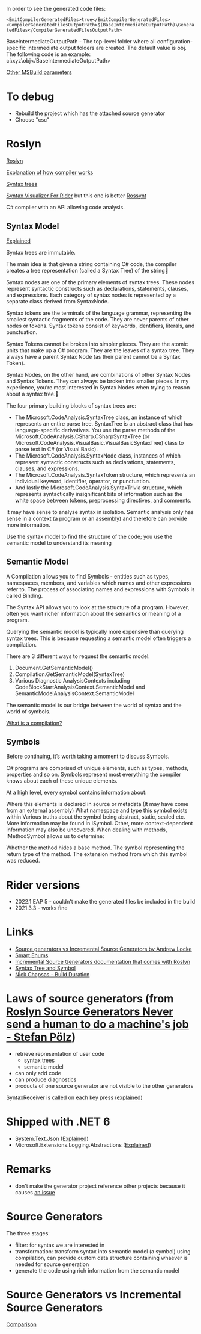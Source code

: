 ﻿In order to see the generated code files:

`<EmitCompilerGeneratedFiles>true</EmitCompilerGeneratedFiles>
<CompilerGeneratedFilesOutputPath>$(BaseIntermediateOutputPath)\GeneratedFiles</CompilerGeneratedFilesOutputPath>`

BaseIntermediateOutputPath - The top-level folder where all configuration-specific intermediate output folders are created. The default value is obj\. The following code is an example: <BaseIntermediateOutputPath>c:\xyz\obj\</BaseIntermediateOutputPath>

[Other MSBuild parameters](https://docs.microsoft.com/en-us/visualstudio/msbuild/common-msbuild-project-properties?view=vs-2022)

# To debug

- Rebuild the project which has the attached source generator
- Choose "csc"

# Roslyn
[Roslyn](https://github.com/dotnet/roslyn)

[Explanation of how compiler works](https://docs.microsoft.com/en-us/dotnet/csharp/roslyn-sdk/compiler-api-model)

[Syntax trees](https://docs.microsoft.com/en-us/dotnet/csharp/roslyn-sdk/work-with-syntax)

[Syntax Visualizer For Rider](https://plugins.jetbrains.com/plugin/16356-syntax-visualizer-for-rider)
but this one is better [Rossynt](https://plugins.jetbrains.com/plugin/16902-rossynt)

C# compiler with an API allowing code analysis.

## Syntax Model

[Explained](https://joshvarty.com/2014/07/06/learn-roslyn-now-part-2-analyzing-syntax-trees-with-linq/)

Syntax trees are immutable.

The main idea is that given a string containing C# code, the compiler creates a tree representation (called a Syntax Tree) of the string

Syntax nodes are one of the primary elements of syntax trees. These nodes represent syntactic constructs such as declarations, statements, clauses, and expressions. Each category of syntax nodes is represented by a separate class derived from SyntaxNode.

Syntax tokens are the terminals of the language grammar, representing the smallest syntactic fragments of the code. They are never parents of other nodes or tokens. Syntax tokens consist of keywords, identifiers, literals, and punctuation.

Syntax Tokens cannot be broken into simpler pieces. They are the atomic units that make up a C# program. They are the leaves of a syntax tree. They always have a parent Syntax Node (as their parent cannot be a Syntax Token).

Syntax Nodes, on the other hand, are combinations of other Syntax Nodes and Syntax Tokens. They can always be broken into smaller pieces. In my experience, you’re most interested in Syntax Nodes when trying to reason about a syntax tree.

The four primary building blocks of syntax trees are:
- The Microsoft.CodeAnalysis.SyntaxTree class, an instance of which represents an entire parse tree. SyntaxTree is an abstract class that has language-specific derivatives. You use the parse methods of the Microsoft.CodeAnalysis.CSharp.CSharpSyntaxTree (or Microsoft.CodeAnalysis.VisualBasic.VisualBasicSyntaxTree) class to parse text in C# (or Visual Basic).
- The Microsoft.CodeAnalysis.SyntaxNode class, instances of which represent syntactic constructs such as declarations, statements, clauses, and expressions.
- The Microsoft.CodeAnalysis.SyntaxToken structure, which represents an individual keyword, identifier, operator, or punctuation.
- And lastly the Microsoft.CodeAnalysis.SyntaxTrivia structure, which represents syntactically insignificant bits of information such as the white space between tokens, preprocessing directives, and comments.

It may have sense to analyse syntax in isolation. Semantic analysis only has sense in a context (a program or an assembly) and therefore can provide more information.

Use the syntax model to find the structure of the code; you use the semantic model to understand its meaning

## Semantic Model

A Compilation allows you to find Symbols - entities such as types, namespaces, members, and variables which names and other expressions refer to. The process of associating names and expressions with Symbols is called Binding.

The Syntax API allows you to look at the structure of a program. However, often you want richer information about the semantics or meaning of a program.

Querying the semantic model is typically more expensive than querying syntax trees. This is because requesting a semantic model often triggers a compilation.

There are 3 different ways to request the semantic model:

1. Document.GetSemanticModel()
2. Compilation.GetSemanticModel(SyntaxTree)
3. Various Diagnostic AnalysisContexts including CodeBlockStartAnalysisContext.SemanticModel and SemanticModelAnalysisContext.SemanticModel

The semantic model is our bridge between the world of syntax and the world of symbols.

[What is a compilation?](https://docs.microsoft.com/en-us/dotnet/csharp/roslyn-sdk/get-started/semantic-analysis#understanding-compilations-and-symbols)

## Symbols

Before continuing, it’s worth taking a moment to discuss Symbols.

C# programs are comprised of unique elements, such as types, methods, properties and so on. Symbols represent most everything the compiler knows about each of these unique elements.

At a high level, every symbol contains information about:

Where this elements is declared in source or metadata (It may have come from an external assembly)
What namespace and type this symbol exists within
Various truths about the symbol being abstract, static, sealed etc.
More information may be found in ISymbol.
Other, more context-dependent information may also be uncovered. When dealing with methods, IMethodSymbol allows us to determine:

Whether the method hides a base method.
The symbol representing the return type of the method.
The extension method from which this symbol was reduced.

# Rider versions

- 2022.1 EAP 5 - couldn't make the generated files be included in the build
- 2021.3.3 - works fine

# Links 

- [Source generators vs Incremental Source Generators by Andrew Locke](https://andrewlock.net/exploring-dotnet-6-part-9-source-generator-updates-incremental-generators/)
- [Smart Enums](https://www.thinktecture.com/en/net/roslyn-source-generators-introduction/)
- [Incremental Source Generators documentation that comes with Roslyn](https://github.com/dotnet/roslyn/blob/main/docs/features/incremental-generators.md)
- [Syntax Tree and Symbol](https://medium.com/@dullohan/the-roslyn-compiler-relating-the-syntax-tree-to-symbols-949eeed59a30)
- [Nick Chapsas - Build Duration](https://youtu.be/anesVdQg6Dk)

# Laws of source generators (from [Roslyn Source Generators Never send a human to do a machine's job - Stefan Pölz](https://youtu.be/lJCfPhnFLQs?t=592))

- retrieve representation of user code
  - syntax trees
  - semantic model
- can only add code
- can produce diagnostics
- products of one source generator are not visible to the other generators

SyntaxReceiver is called on each key press ([explained](https://youtu.be/lJCfPhnFLQs?t=1186))

# Shipped with .NET 6

- System.Text.Json ([Explained](https://youtu.be/lJCfPhnFLQs?t=813))
- Microsoft.Extensions.Logging.Abstractions ([Explained](https://youtu.be/lJCfPhnFLQs?t=699))

# Remarks

- don't make the generator project reference other projects because it causes [an issue](https://github.com/dotnet/roslyn/issues/52017)

# Source Generators

The three stages:
- filter: for syntax we are interested in
- transformation: transform syntax into semantic model (a symbol) using compilation, can provide custom data structure containing whaever is needed for source generation
- generate the code using rich information from the semantic model

# Source Generators vs Incremental Source Generators

[Comparison](https://youtu.be/lJCfPhnFLQs?t=2725)